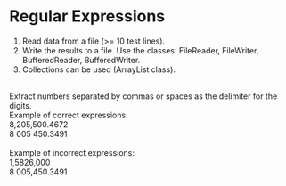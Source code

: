 # Regular Expressions

1. Read data from a file (>= 10 test lines).</br>
2. Write the results to a file. Use the classes: FileReader, FileWriter, BufferedReader, BufferedWriter.</br>
3. Collections can be used (ArrayList class).</br>
</br>
Extract numbers separated by commas or spaces as the delimiter for the digits.</br>
Example of correct expressions:</br>
8,205,500.4672</br>
8 005 450.3491</br>
</br>
Example of incorrect expressions:</br>
1,5826,000</br>
8 005,450.3491
